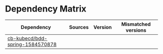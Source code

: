 # Dependency Matrix

Dependency | Sources | Version | Mismatched versions
---------- | ------- | ------- | -------------------
[cb-kubecd/bdd-spring-1584570878](https://github.com/cb-kubecd/bdd-spring-1584570878.git) |  | []() | 
